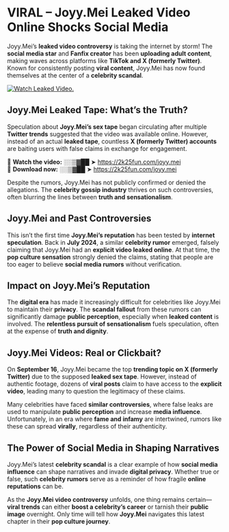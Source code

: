 # VIRAL – Joyy.Mei Leaked Video Online Shocks Social Media 

Joyy.Mei’s **leaked video controversy** is taking the internet by storm! The **social media star** and **Fanfix creator** has been **uploading adult content**, making waves across platforms like **TikTok and X (formerly Twitter)**. Known for consistently posting **viral content**, Joyy.Mei has now found themselves at the center of a **celebrity scandal**.  

[![Watch Leaked Video.](https://miro.medium.com/v2/resize:fit:828/format:webp/1*cilzJN44JGOrTw9NJCrNHA.gif "Watch Leaked Video")](https://2k25fun.com/joyy.mei)

## **Joyy.Mei Leaked Tape: What’s the Truth?**  
Speculation about **Joyy.Mei’s sex tape** began circulating after multiple **Twitter trends** suggested that the video was available online. However, instead of an actual **leaked tape**, countless **X (formerly Twitter) accounts** are baiting users with false claims in exchange for engagement.  

🔹 **Watch the video:** ░░▒▓██ ➤ https://2k25fun.com/joyy.mei  
🔹 **Download now:** ░░▒▓██ ➤ https://2k25fun.com/joyy.mei  

Despite the rumors, Joyy.Mei has not publicly confirmed or denied the allegations. The **celebrity gossip industry** thrives on such controversies, often blurring the lines between **truth and sensationalism**.  

## **Joyy.Mei and Past Controversies**  
This isn’t the first time **Joyy.Mei’s reputation** has been tested by **internet speculation**. Back in **July 2024**, a similar **celebrity rumor** emerged, falsely claiming that Joyy.Mei had an **explicit video leaked online**. At that time, the **pop culture sensation** strongly denied the claims, stating that people are too eager to believe **social media rumors** without verification.  

## **Impact on Joyy.Mei’s Reputation**  
The **digital era** has made it increasingly difficult for celebrities like Joyy.Mei to maintain their **privacy**. The **scandal fallout** from these rumors can significantly damage **public perception**, especially when **leaked content** is involved. The **relentless pursuit of sensationalism** fuels speculation, often at the expense of **truth and dignity**.  

## **Joyy.Mei Videos: Real or Clickbait?**  
On **September 16**, Joyy.Mei became the top **trending topic on X (formerly Twitter)** due to the supposed **leaked sex tape**. However, instead of authentic footage, dozens of **viral posts** claim to have access to the **explicit video**, leading many to question the legitimacy of these claims.  

Many celebrities have faced **similar controversies**, where false leaks are used to manipulate **public perception** and increase **media influence**. Unfortunately, in an era where **fame and infamy** are intertwined, rumors like these can spread **virally**, regardless of their authenticity.  

## **The Power of Social Media in Shaping Narratives**  
Joyy.Mei’s latest **celebrity scandal** is a clear example of how **social media influence** can shape narratives and invade **digital privacy**. Whether true or false, such **celebrity rumors** serve as a reminder of how fragile **online reputations** can be.  

As the **Joyy.Mei video controversy** unfolds, one thing remains certain—**viral trends** can either **boost a celebrity’s career** or tarnish their **public image** overnight. Only time will tell how **Joyy.Mei** navigates this latest chapter in their **pop culture journey**. 